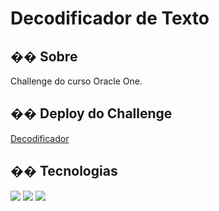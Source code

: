 <h1>Decodificador de Texto</h1>

<h2>�� Sobre</h2>
<p>Challenge do curso Oracle One.</p>

<h2>�� Deploy do Challenge</h2>
<a href="https://decodificador-de-texto-rose.vercel.app/" target="_blank" rel="noreferrer noopener">Decodificador</a>

## �� Tecnologias
<div>
  <img src="https://img.shields.io/badge/HTML-239120?style=for-the-badge&logo=html5&logoColor=white">
  <img src="https://img.shields.io/badge/CSS-239120?&style=for-the-badge&logo=css3&logoColor=white">
  <img src="https://img.shields.io/badge/JavaScript-F7DF1E?style=for-the-badge&logo=javascript&logoColor=black">
</div>

